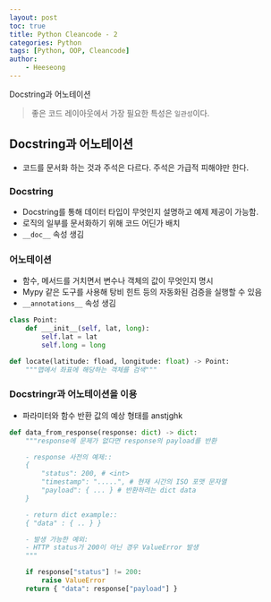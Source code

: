 ```yaml
---
layout: post
toc: true
title: Python Cleancode - 2
categories: Python
tags: [Python, OOP, Cleancode]
author: 
    - Heeseong
---
```


Docstring과 어노테이션

> 좋은 코드 레이아웃에서 가장 필요한 특성은 ``````일관성``````이다.

## Docstring과 어노테이션

* 코드를 문서화 하는 것과 주석은 다르다. 주석은 가급적 피해야만 한다.

### Docstring

* Docstring를 통해 데이터 타입이 무엇인지 설명하고 예제 제공이 가능함.
* 로직의 일부를 문서화하기 위해 코드 어딘가 배치
* `__doc__` 속성 생김

### 어노테이션

* 함수, 메서드를 거치면서 변수나 객체의 값이 무엇인지 명시
* Mypy 같은 도구를 사용해 탕비 힌트 등의 자동화된 검증을 실행할 수 있음
* `__annotations__` 속성 생김

``` python
class Point:
    def ___init__(self, lat, long):
        self.lat = lat
        self.long = long

def locate(latitude: fload, longitude: float) -> Point:
    """맵에서 좌표에 해당하는 객체를 검색"""
```

### Docstringr과 어노테이션을 이용

* 파라미터와 함수 반환 값의 예상 형태를 anstjghk

``` python
def data_from_response(response: dict) -> dict:
    """response에 문제가 없다면 response의 payload를 반환

    - response 사전의 예제::
    {
        "status": 200, # <int>
        "timestamp": ".....", # 현재 시간의 ISO 포맷 문자열
        "payload": { ... } # 반환하려는 dict data
    }

    - return dict example::
    { "data" : { .. } }

    - 발생 가능한 예외:
    - HTTP status가 200이 아닌 경우 ValueError 발생
    """

    if response["status"] != 200:
        raise ValueError
    return { "data": response["payload"] }
```